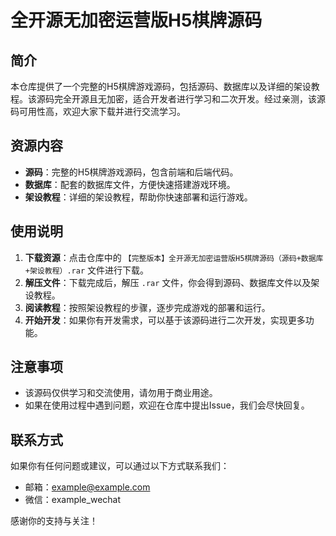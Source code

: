 # 全开源无加密运营版H5棋牌源码

## 简介

本仓库提供了一个完整的H5棋牌游戏源码，包括源码、数据库以及详细的架设教程。该源码完全开源且无加密，适合开发者进行学习和二次开发。经过亲测，该源码可用性高，欢迎大家下载并进行交流学习。

## 资源内容

- **源码**：完整的H5棋牌游戏源码，包含前端和后端代码。
- **数据库**：配套的数据库文件，方便快速搭建游戏环境。
- **架设教程**：详细的架设教程，帮助你快速部署和运行游戏。

## 使用说明

1. **下载资源**：点击仓库中的 `【完整版本】全开源无加密运营版H5棋牌源码（源码+数据库+架设教程）.rar` 文件进行下载。
2. **解压文件**：下载完成后，解压 `.rar` 文件，你会得到源码、数据库文件以及架设教程。
3. **阅读教程**：按照架设教程的步骤，逐步完成游戏的部署和运行。
4. **开始开发**：如果你有开发需求，可以基于该源码进行二次开发，实现更多功能。

## 注意事项

- 该源码仅供学习和交流使用，请勿用于商业用途。
- 如果在使用过程中遇到问题，欢迎在仓库中提出Issue，我们会尽快回复。

## 联系方式

如果你有任何问题或建议，可以通过以下方式联系我们：

- 邮箱：example@example.com
- 微信：example_wechat

感谢你的支持与关注！
